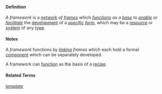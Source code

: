 #### Definition

*A framework* is a *[network](https://github.com/gcassel/Modular-Organization-Terminology/blob/master/terms/network.md) of [frames](https://github.com/gcassel/Modular-Organization-Terminology/blob/master/terms/frame.md)* which *[functions](https://github.com/gcassel/Modular-Organization-Terminology/blob/master/terms/function.md) as a [base](https://github.com/gcassel/Modular-Organization-Terminology/blob/master/terms/base.md)* to *[enable](https://github.com/gcassel/Modular-Organization-Terminology/blob/master/terms/enable.md) or [facilitate](https://github.com/gcassel/Modular-Organization-Terminology/blob/master/terms/facilitate.md)* the [development](https://github.com/gcassel/Modular-Organization-Terminology/blob/master/terms/develop.md) of a *[specific](https://github.com/gcassel/Modular-Organization-Terminology/blob/master/terms/specific.md) [form](https://github.com/gcassel/Modular-Organization-Terminology/blob/master/terms/form.md)*, which may be a [resource](https://github.com/gcassel/Modular-Organization-Terminology/blob/master/terms/resource.md) or [system](https://github.com/gcassel/Modular-Organization-Terminology/blob/master/terms/system.md) of any [type](https://github.com/gcassel/Modular-Organization-Terminology/blob/master/terms/type.md).

#### Notes

A *framework* functions by *[linking](https://github.com/gcassel/Modular-Organization-Terminology/blob/master/terms/link.md) frames* which each hold a formal [component](https://github.com/gcassel/Modular-Organization-Terminology/blob/master/terms/component.md) which can be separately developed.

A framework can [function](https://github.com/gcassel/Modular-Organization-Terminology/blob/master/terms/function.md) as the basis of a [recipe](https://github.com/gcassel/Modular-Organization-Terminology/blob/master/terms/recipe.md).

#### Related Terms

*[template](https://github.com/gcassel/Modular-Organizing-Terminology/blob/master/terms/template.md)*
